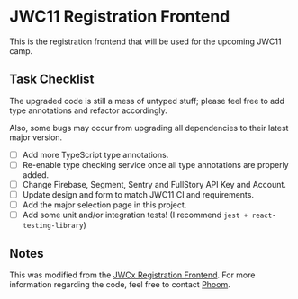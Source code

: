 # JWC11 Registration Frontend

This is the registration frontend that will be used for the upcoming JWC11 camp.

## Task Checklist

The upgraded code is still a mess of untyped stuff; please feel free to add type annotations and refactor accordingly.

Also, some bugs may occur from upgrading all dependencies to their latest major version.

- [ ] Add more TypeScript type annotations.
- [ ] Re-enable type checking service once all type annotations are properly added.
- [ ] Change Firebase, Segment, Sentry and FullStory API Key and Account.
- [ ] Update design and form to match JWC11 CI and requirements.
- [ ] Add the major selection page in this project.
- [ ] Add some unit and/or integration tests! (I recommend `jest + react-testing-library`)

## Notes

This was modified from the [JWCx Registration Frontend](https://github.com/WebmasterCamp/jwcx-registration-frontend). For more information regarding the code, feel free to contact [Phoom](https://github.com/phoomparin).
